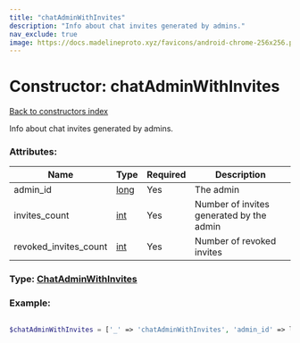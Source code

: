 ```yaml
---
title: "chatAdminWithInvites"
description: "Info about chat invites generated by admins."
nav_exclude: true
image: https://docs.madelineproto.xyz/favicons/android-chrome-256x256.png
---
```

# Constructor: chatAdminWithInvites  
[Back to constructors index](/API_docs/constructors/index.html)



Info about chat invites generated by admins.

### Attributes:

| Name     |    Type       | Required | Description |
|----------|---------------|----------|-------------|
|admin\_id|[long](/API_docs/types/long.html) | Yes|The admin|
|invites\_count|[int](/API_docs/types/int.html) | Yes|Number of invites generated by the admin|
|revoked\_invites\_count|[int](/API_docs/types/int.html) | Yes|Number of revoked invites|



### Type: [ChatAdminWithInvites](/API_docs/types/ChatAdminWithInvites.html)


### Example:

```php

$chatAdminWithInvites = ['_' => 'chatAdminWithInvites', 'admin_id' => long, 'invites_count' => int, 'revoked_invites_count' => int];
```  
